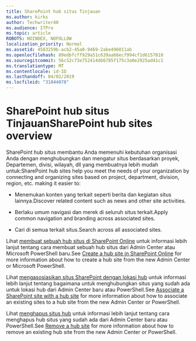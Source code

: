 ```yaml
---
title: SharePoint hub situs Tinjauan
ms.author: kirks
author: Techwriter40
ms.audience: ITPro
ms.topic: article
ROBOTS: NOINDEX, NOFOLLOW
localization_priority: Normal
ms.assetid: 4583259b-acb2-45a0-9469-2abe496011ab
ms.openlocfilehash: 89edbfcff929a51c639aa66ecf994cf1d6157810
ms.sourcegitcommit: 56c52c73e752414d66785f175c3a0e2925ad41c1
ms.translationtype: MT
ms.contentlocale: id-ID
ms.lasthandoff: 04/02/2019
ms.locfileid: "31044078"
---
```

# <a name="sharepoint-hub-sites-overview"></a><span data-ttu-id="e4bc2-102">SharePoint hub situs Tinjauan</span><span class="sxs-lookup"><span data-stu-id="e4bc2-102">SharePoint hub sites overview</span></span>

<span data-ttu-id="e4bc2-103">SharePoint hub situs membantu Anda memenuhi kebutuhan organisasi Anda dengan menghubungkan dan mengatur situs berdasarkan proyek, Departemen, divisi, wilayah, dll yang membuatnya lebih mudah untuk:</span><span class="sxs-lookup"><span data-stu-id="e4bc2-103">SharePoint hub sites help you meet the needs of your organization by connecting and organizing sites based on project, department, division, region, etc. making it easier to:</span></span>

- <span data-ttu-id="e4bc2-104">Menemukan konten yang terkait seperti berita dan kegiatan situs lainnya.</span><span class="sxs-lookup"><span data-stu-id="e4bc2-104">Discover related content such as news and other site activities.</span></span>


- <span data-ttu-id="e4bc2-105">Berlaku umum navigasi dan merek di seluruh situs terkait.</span><span class="sxs-lookup"><span data-stu-id="e4bc2-105">Apply common navigation and branding across associated sites.</span></span>


- <span data-ttu-id="e4bc2-106">Cari di semua terkait situs.</span><span class="sxs-lookup"><span data-stu-id="e4bc2-106">Search across all associated sites.</span></span>


<span data-ttu-id="e4bc2-107">Lihat [membuat sebuah hub situs di SharePoint Online](https://docs.microsoft.com/en-us/sharepoint/create-hub-site) untuk informasi lebih lanjut tentang cara membuat sebuah hub situs dari Admin Center atau Microsoft PowerShell baru.</span><span class="sxs-lookup"><span data-stu-id="e4bc2-107">See [Create a hub site in SharePoint Online](https://docs.microsoft.com/en-us/sharepoint/create-hub-site) for more information about how to create a hub site from the new Admin Center or Microsoft PowerShell.</span></span> 

<span data-ttu-id="e4bc2-108">Lihat [mengasosiasikan situs SharePoint dengan lokasi hub](https://support.office.com/en-us/article/associate-a-sharepoint-site-with-a-hub-site-ae0009fd-af04-4d3d-917d-88edb43efc05) untuk informasi lebih lanjut tentang bagaimana untuk menghubungkan situs yang sudah ada untuk lokasi hub dari Admin Center baru atau PowerShell.</span><span class="sxs-lookup"><span data-stu-id="e4bc2-108">See [Associate a SharePoint site with a hub site](https://support.office.com/en-us/article/associate-a-sharepoint-site-with-a-hub-site-ae0009fd-af04-4d3d-917d-88edb43efc05) for more information about how to associate an existing sites to a hub site from the new Admin Center or PowerShell.</span></span>  

<span data-ttu-id="e4bc2-109">Lihat [menghapus situs hub](https://docs.microsoft.com/en-us/sharepoint/remove-hub-site) untuk informasi lebih lanjut tentang cara menghapus hub situs yang sudah ada dari Admin Center baru atau PowerShell.</span><span class="sxs-lookup"><span data-stu-id="e4bc2-109">See [Remove a hub site](https://docs.microsoft.com/en-us/sharepoint/remove-hub-site) for more information about how to remove an existing hub site from the new Admin Center or PowerShell.</span></span> 
